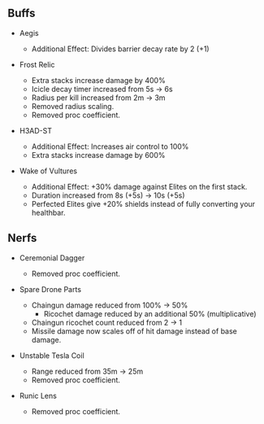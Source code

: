 ## Buffs

- Aegis
	- Additional Effect: Divides barrier decay rate by 2 (+1)
	
- Frost Relic
	- Extra stacks increase damage by 400%
	- Icicle decay timer increased from 5s -> 6s
	- Radius per kill increased from 2m -> 3m
	- Removed radius scaling.
	- Removed proc coefficient.

- H3AD-ST
	- Additional Effect: Increases air control to 100%
	- Extra stacks increase damage by 600%
	
- Wake of Vultures
	- Additional Effect: +30% damage against Elites on the first stack.
	- Duration increased from 8s (+5s) -> 10s (+5s)
	- Perfected Elites give +20% shields instead of fully converting your healthbar.

## Nerfs

- Ceremonial Dagger
	- Removed proc coefficient.

- Spare Drone Parts
	- Chaingun damage reduced from 100% -> 50%
		- Ricochet damage reduced by an additional 50% (multiplicative)
	- Chaingun ricochet count reduced from 2 -> 1
	- Missile damage now scales off of hit damage instead of base damage.

- Unstable Tesla Coil
	- Range reduced from 35m -> 25m
	- Removed proc coefficient.
	
- Runic Lens
	- Removed proc coefficient.